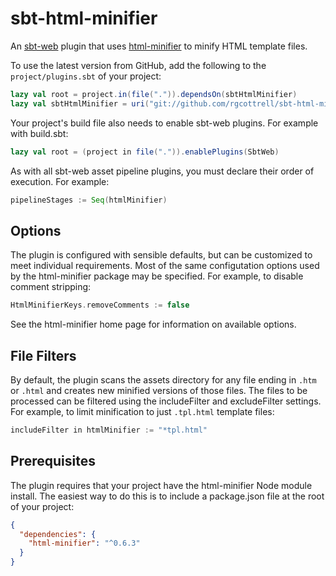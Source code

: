 sbt-html-minifier
=================

An [sbt-web](https://github.com/sbt/sbt-web) plugin that uses [html-minifier](https://github.com/kangax/html-minifier)
to minify HTML template files.

To use the latest version from GitHub, add the following to the `project/plugins.sbt` of your project:

```scala
lazy val root = project.in(file(".")).dependsOn(sbtHtmlMinifier)
lazy val sbtHtmlMinifier = uri("git://github.com/rgcottrell/sbt-html-minifier")
```

Your project's build file also needs to enable sbt-web plugins. For example with build.sbt:

```scala
lazy val root = (project in file(".")).enablePlugins(SbtWeb)
```

As with all sbt-web asset pipeline plugins, you must declare their order of execution. For example:

```scala
pipelineStages := Seq(htmlMinifier)
```

## Options

The plugin is configured with sensible defaults, but can be customized to meet individual requirements. Most of the
same configutation options used by the html-minifier package may be specified. For example, to disable comment
stripping:

```scala
HtmlMinifierKeys.removeComments := false
```

See the html-minifier home page for information on available options.

## File Filters

By default, the plugin scans the assets directory for any file ending in `.htm` or `.html` and creates new minified
versions of those files. The files to be processed can be filtered using the includeFilter and excludeFilter settings.
For example, to limit minification to just `.tpl.html` template files:

```scala
includeFilter in htmlMinifier := "*tpl.html"
```

## Prerequisites

The plugin requires that your project have the html-minifier Node module install. The easiest way to do this is to
include a package.json file at the root of your project:

```json
{
  "dependencies": {
    "html-minifier": "^0.6.3"
  }
}
```
